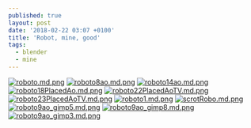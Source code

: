 ```yaml
---
published: true
layout: post
date: '2018-02-22 03:07 +0100'
title: 'Robot, mine, good'
tags:
  - blender
  - mine
---
```

[![roboto.md.png](https://cdn.scrot.moe/images/2018/02/22/roboto.md.png)](https://cdn.scrot.moe/images/2018/02/22/roboto.png)
[![roboto8ao.md.png](https://cdn.scrot.moe/images/2018/02/22/roboto8ao.md.png)](https://cdn.scrot.moe/images/2018/02/22/roboto8ao.png)
[![roboto14ao.md.png](https://cdn.scrot.moe/images/2018/02/22/roboto14ao.md.png)](https://cdn.scrot.moe/images/2018/02/22/roboto14ao.png)
[![roboto18PlacedAo.md.png](https://cdn.scrot.moe/images/2018/02/22/roboto18PlacedAo.md.png)](https://cdn.scrot.moe/images/2018/02/22/roboto18PlacedAo.png)
[![roboto22PlacedAoTV.md.png](https://cdn.scrot.moe/images/2018/02/22/roboto22PlacedAoTV.md.png)](https://cdn.scrot.moe/images/2018/02/22/roboto22PlacedAoTV.png)
[![roboto23PlacedAoTV.md.png](https://cdn.scrot.moe/images/2018/02/22/roboto23PlacedAoTV.md.png)](https://cdn.scrot.moe/images/2018/02/22/roboto23PlacedAoTV.png)
[![roboto1.md.png](https://cdn.scrot.moe/images/2018/02/22/roboto1.md.png)](https://cdn.scrot.moe/images/2018/02/22/roboto1.png)
[![scrotRobo.md.png](https://cdn.scrot.moe/images/2018/02/22/scrotRobo.md.png)](https://cdn.scrot.moe/images/2018/02/22/scrotRobo.png)
[![roboto9ao_gimp5.md.png](https://cdn.scrot.moe/images/2018/02/22/roboto9ao_gimp5.md.png)](https://cdn.scrot.moe/images/2018/02/22/roboto9ao_gimp5.png)
[![roboto9ao_gimp8.md.png](https://cdn.scrot.moe/images/2018/02/22/roboto9ao_gimp8.md.png)](https://cdn.scrot.moe/images/2018/02/22/roboto9ao_gimp8.png)
[![roboto9ao_gimp3.md.png](https://cdn.scrot.moe/images/2018/02/22/roboto9ao_gimp3.md.png)](https://cdn.scrot.moe/images/2018/02/22/roboto9ao_gimp3.png)
